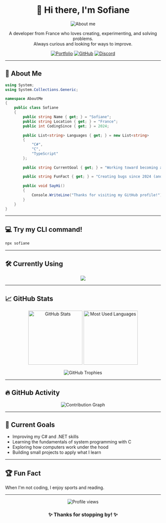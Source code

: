 <h1 align="center">👋 Hi there, I'm Sofiane</h1>

<p align="center">
  <img src="https://readme-typing-svg.herokuapp.com?font=Fira+Code&size=22&pause=1000&color=4CF731&center=true&vCenter=true&width=440&lines=Passionate+about+Programming;Always+learning;Problem+solver;Innovative+and+creative" alt="About me" />
</p>

<p align="center">
  A developer from France who loves creating, experimenting, and solving problems.<br>
  Always curious and looking for ways to improve.
</p>

<p align="center">
  <a href="https://portfolio-sofiane.vercel.app"><img src="https://img.shields.io/badge/Portfolio-000?style=for-the-badge&logo=vercel&logoColor=white" alt="Portfolio"/></a>
  <a href="https://github.com/Sofiane5900"><img src="https://img.shields.io/badge/GitHub-181717?style=for-the-badge&logo=github&logoColor=white" alt="GitHub"/></a>
  <a href="https://discord.com/users/sofiane590_"><img src="https://img.shields.io/badge/Discord-5865F2?style=for-the-badge&logo=discord&logoColor=white" alt="Discord"/></a>
</p>

<hr>

## 🚀 About Me

```csharp
using System;
using System.Collections.Generic;

namespace AboutMe
{
    public class Sofiane
    {
        public string Name { get; } = "Sofiane";
        public string Location { get; } = "France";
        public int CodingSince { get; } = 2024;
        
        public List<string> Languages { get; } = new List<string> 
        { 
            "C#",
            "C", 
            "TypeScript" 
        };
        
        public string CurrentGoal { get; } = "Working toward becoming a better developer";
        
        public string FunFact { get; } = "Creating bugs since 2024 (and fixing them too 😄)";
        
        public void SayHi()
        {
            Console.WriteLine("Thanks for visiting my GitHub profile!");
        }
    }
}
```

<hr>

## 💻 Try my CLI command!

```bash
npx sofiane
```

<hr>

## 🛠️ Currently Using

<p align="center">
  <img src="https://skillicons.dev/icons?i=cs,c,dotnet,ts,neovim,git" />
</p>

<hr>

## 📈 GitHub Stats

<div align="center">
  <img src="https://github-readme-stats.vercel.app/api?username=Sofiane5900&show_icons=true&theme=tokyonight&hide_border=true&count_private=true&ring_color=4CF731&title_color=4CF731" height="175" alt="GitHub Stats" />
  <img src="https://github-readme-stats.vercel.app/api/top-langs/?username=Sofiane5900&layout=compact&theme=tokyonight&hide_border=true&title_color=4CF731" height="175" alt="Most Used Languages" />
</div>

<p align="center">
  <img src="https://github-profile-trophy.vercel.app/?username=Sofiane5900&theme=nord&column=7&no-frame=true" alt="GitHub Trophies" />
</p>

<hr>

## 🔥 GitHub Activity

<p align="center">
  <img src="https://github-readme-activity-graph.vercel.app/graph?username=Sofiane5900&theme=tokyo-night&hide_border=true" alt="Contribution Graph" />
</p>

<hr>

## 🎯 Current Goals

- Improving my C# and .NET skills  
- Learning the fundamentals of system programming with C  
- Exploring how computers work under the hood  
- Building small projects to apply what I learn  

<hr>

## 🏆 Fun Fact

When I'm not coding, I enjoy sports and reading.

<hr>

<p align="center">
  <img src="https://komarev.com/ghpvc/?username=Sofiane5900&style=flat-square&color=4CF731" alt="Profile views" />
</p>

<h3 align="center">✨ Thanks for stopping by! ✨</h3>
